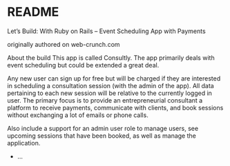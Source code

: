 # README

Let’s Build: With Ruby on Rails – Event Scheduling App with Payments

originally authored on web-crunch.com

About the build
This app is called Consultly. The app primarily deals with event scheduling but could be extended a great deal.

Any new user can sign up for free but will be charged if they are interested in scheduling a consultation session (with the admin of the app). All data pertaining to each new session will be relative to the currently logged in user. The primary focus is to provide an entrepreneurial consultant a platform to receive payments, communicate with clients, and book sessions without exchanging a lot of emails or phone calls.

Also include a support for an admin user role to manage users, see upcoming sessions that have been booked, as well as manage the application.

* ...

